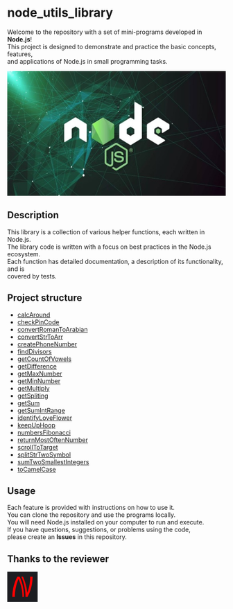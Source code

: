 # node_utils_library

Welcome to the repository with a set of mini-programs developed in __Node.js__!  
This project is designed to demonstrate and practice the basic concepts, features,  
and applications of Node.js in small programming tasks.  

![Banner](image/nodeJS.jpg)

## Description

This library is a collection of various helper functions, each written in Node.js.  
The library code is written with a focus on best practices in the Node.js ecosystem.  
Each function has detailed documentation, a description of its functionality, and is  
covered by tests.

## Project structure

- [calcAround](https://github.com/Palych18/programming_tasks/tree/main/functions/calcAround)
- [checkPinCode](https://github.com/Palych18/programming_tasks/tree/main/functions/checkPinCode)
- [convertRomanToArabian](https://github.com/Palych18/programming_tasks/tree/main/functions/convertRomanToArabian)
- [convertStrToArr](https://github.com/Palych18/programming_tasks/tree/main/functions/convertStrToArr)
- [createPhoneNumber](https://github.com/Palych18/programming_tasks/tree/main/functions/createPhoneNumber)
- [findDivisors](https://github.com/Palych18/programming_tasks/tree/main/functions/findDivisors)
- [getCountOfVowels](https://github.com/Palych18/programming_tasks/tree/main/functions/getCountOfVowels)
- [getDifference](https://github.com/Palych18/programming_tasks/tree/main/functions/getDifference)
- [getMaxNumber](https://github.com/Palych18/programming_tasks/tree/main/functions/getMaxNumber)
- [getMinNumber](https://github.com/Palych18/programming_tasks/tree/main/functions/getMinNumber)
- [getMultiply](https://github.com/Palych18/programming_tasks/tree/main/functions/getMultiply)
- [getSpliting](https://github.com/Palych18/programming_tasks/tree/main/functions/getSpliting)
- [getSum](https://github.com/Palych18/programming_tasks/tree/main/functions/getSum)
- [getSumIntRange](https://github.com/Palych18/programming_tasks/tree/main/functions/getSumIntRange)
- [identifyLoveFlower](https://github.com/Palych18/programming_tasks/tree/main/functions/identifyLoveFlower)
- [keepUpHoop](https://github.com/Palych18/programming_tasks/tree/main/functions/keepUpHoop)
- [numbersFibonacci](https://github.com/Palych18/programming_tasks/tree/main/functions/numbersFibonacci)
- [returnMostOftenNumber](https://github.com/Palych18/programming_tasks/tree/main/functions/returnMostOftenNumber)
- [scrollToTarget](https://github.com/Palych18/programming_tasks/tree/main/functions/scrollToTarget)
- [splitStrTwoSymbol](https://github.com/Palych18/programming_tasks/tree/main/functions/splitStrTwoSymbol)
- [sumTwoSmallestIntegers](https://github.com/Palych18/programming_tasks/tree/main/functions/sumTwoSmallestIntegers)
- [toCamelCase](https://github.com/Palych18/programming_tasks/tree/main/functions/toCamelCase)

## Usage

Each feature is provided with instructions on how to use it.  
You can clone the repository and use the programs locally.  
You will need Node.js installed on your computer to run and execute.  
If you have questions, suggestions, or problems using the code,  
please create an __Issues__ in this repository.

## Thanks to the reviewer

[![npw](image/npw.jpg)](https://github.com/nagorapro)
